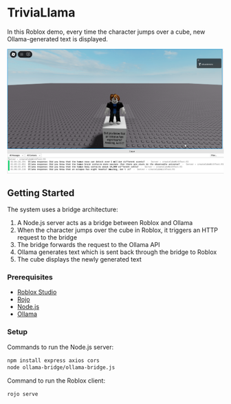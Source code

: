 # TriviaLlama

In this Roblox demo, every time the character jumps over a cube, new Ollama-generated text is displayed.

![TriviaLlama Demo Screenshot](Roblox.jpg)

## Getting Started

The system uses a bridge architecture:

1. A Node.js server acts as a bridge between Roblox and Ollama
2. When the character jumps over the cube in Roblox, it triggers an HTTP request to the bridge
3. The bridge forwards the request to the Ollama API
4. Ollama generates text which is sent back through the bridge to Roblox
5. The cube displays the newly generated text

### Prerequisites

- [Roblox Studio](https://www.roblox.com/create)
- [Rojo](https://rojo.space/)
- [Node.js](https://nodejs.org/en/)
- [Ollama](https://ollama.com/)

### Setup

Commands to run the Node.js server:

```bash
npm install express axios cors
node ollama-bridge/ollama-bridge.js
```

Command to run the Roblox client:

```bash
rojo serve
```
